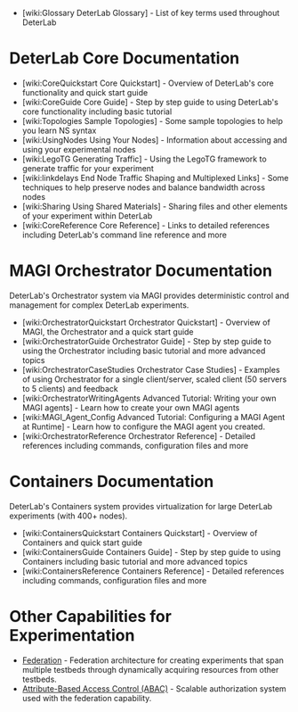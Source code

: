 * [wiki:Glossary DeterLab Glossary] - List of key terms used throughout DeterLab

# DeterLab Core Documentation
* [wiki:CoreQuickstart Core Quickstart] - Overview of DeterLab's core functionality and quick start guide
* [wiki:CoreGuide Core Guide] - Step by step guide to using DeterLab's core functionality including basic tutorial
* [wiki:Topologies Sample Topologies] - Some sample topologies to help you learn NS syntax
* [wiki:UsingNodes Using Your Nodes] - Information about accessing and using your experimental nodes
* [wiki:LegoTG Generating Traffic] - Using the LegoTG framework to generate traffic for your experiment
* [wiki:linkdelays End Node Traffic Shaping and Multiplexed Links] - Some techniques to help preserve nodes and balance bandwidth across nodes
* [wiki:Sharing Using Shared Materials] - Sharing files and other elements of your experiment within DeterLab
* [wiki:CoreReference Core Reference] - Links to detailed references including DeterLab's command line reference and more

# MAGI Orchestrator Documentation
DeterLab's Orchestrator system via MAGI provides deterministic control and management for complex DeterLab experiments.
* [wiki:OrchestratorQuickstart Orchestrator Quickstart] - Overview of MAGI, the Orchestrator and a quick start guide
* [wiki:OrchestratorGuide Orchestrator Guide] - Step by step guide to using the Orchestrator including basic tutorial and more advanced topics
* [wiki:OrchestratorCaseStudies Orchestrator Case Studies] - Examples of using Orchestrator for a single client/server, scaled client (50 servers to 5 clients) and feedback
* [wiki:OrchestratorWritingAgents Advanced Tutorial: Writing your own MAGI agents] - Learn how to create your own MAGI agents
* [wiki:MAGI_Agent_Config Advanced Tutorial: Configuring a MAGI Agent at Runtime] - Learn how to configure the MAGI agent you created.
* [wiki:OrchestratorReference Orchestrator Reference] - Detailed references including commands, configuration files and more

# Containers Documentation
DeterLab's Containers system provides virtualization for large DeterLab experiments (with 400+ nodes).
* [wiki:ContainersQuickstart Containers Quickstart] - Overview of Containers and quick start guide
* [wiki:ContainersGuide Containers Guide] - Step by step guide to using Containers including basic tutorial and more advanced topics
* [wiki:ContainersReference Containers Reference] - Detailed references including commands, configuration files and more

# Other Capabilities for Experimentation

  * [Federation](http://fedd.deterlab.net/trac) - Federation architecture for creating experiments that span multiple testbeds through dynamically acquiring resources from other testbeds.
  * [Attribute-Based Access Control (ABAC)](http://abac.deterlab.net/) - Scalable authorization system used with the federation capability.


